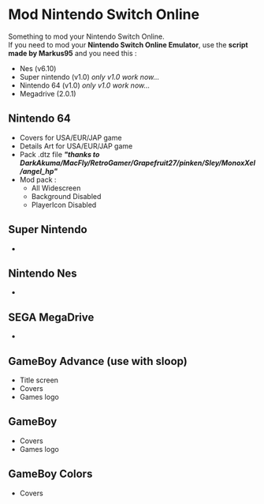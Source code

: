 # Mod Nintendo Switch Online
Something to mod your Nintendo Switch Online.  
If you need to mod your __Nintendo Switch Online Emulator__, use the __script made by Markus95__ and you need this :
* Nes (v6.10)
* Super nintendo (v1.0) _only v1.0 work now..._
* Nintendo 64 (v1.0) _only v1.0 work now..._
* Megadrive (2.0.1)

## Nintendo 64
* Covers for USA/EUR/JAP game
* Details Art for USA/EUR/JAP game
* Pack .dtz file ___"thanks to DarkAkuma/MacFly/RetroGamer/Grapefruit27/pinken/Sley/MonoxXel/angel_hp"___
* Mod pack :
  * All Widescreen
  * Background Disabled
  * PlayerIcon Disabled

## Super Nintendo
*

## Nintendo Nes
*

## SEGA MegaDrive
*

## GameBoy Advance (use with sloop)
* Title screen
* Covers
* Games logo

## GameBoy
* Covers
* Games logo

## GameBoy Colors
* Covers
